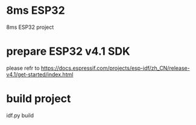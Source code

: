 # 8ms ESP32

8ms ESP32 project

# prepare ESP32 v4.1 SDK

please refr to https://docs.espressif.com/projects/esp-idf/zh_CN/release-v4.1/get-started/index.html

# build project

idf.py build


